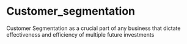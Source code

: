 # Customer_segmentation
Customer Segmentation as a crucial part of any business that dictate effectiveness and efficiency of multiple future investments
